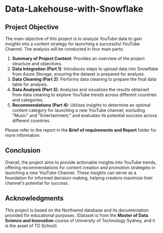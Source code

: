 # Data-Lakehouse-with-Snowflake

## Project Objective
The main objective of this project is to analyze YouTube data to gain insights into a content strategy for launching a successful YouTube Channel. The analysis will be conducted in four main parts:

1. **Summary of Project Content**: Provides an overview of the project structure and objectives.
2. **Data Integration (Part 1)**: Introduces steps to upload data into Snowflake from Azure Storage, ensuring the dataset is prepared for analysis.
3. **Data Cleaning (Part 2)**: Performs data cleaning to prepare the final data table for analysis.
4. **Data Analysis (Part 3)**: Analyzes and visualizes the results obtained from data cleaning to explore YouTube trends across different countries and categories.
5. **Recommendations (Part 4)**: Utilizes insights to determine an optimal content category for launching a new YouTube channel, excluding "Music" and "Entertainment," and evaluates its potential success across different countries.

Please refer to the report in the **Brief of requirements and Report** folder for more information.

## Conclusion
Overall, the project aims to provide actionable insights into YouTube trends, offering recommendations for content creation and promotion strategies in launching a new YouTube Channel. These insights can serve as a foundation for informed decision-making, helping creators maximize their channel's potential for success.

## Acknowledgments

This project is based on the Northwind database and its documentation provided for educational purposes.
(Dataset is from the **Master of Data Science and Innovation** course of University of Technology Sydney, and it is the asset of TD School)
